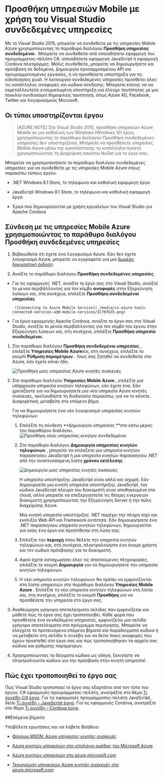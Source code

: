 <properties 
   pageTitle="Προσθήκη υπηρεσιών Mobile, χρησιμοποιώντας τις υπηρεσίες συνδεδεμένοι στο Visual Studio | Microsoft Azure"
   description="Προσθήκη υπηρεσιών Mobile, χρησιμοποιώντας το παράθυρο διαλόγου Visual Studio προσθέσετε συνδεδεμένες υπηρεσίες"
   services="visual-studio-online"
   documentationCenter="na"
   authors="mlhoop"
   manager="douge"
   editor="" />
<tags 
   ms.service="visual-studio-online"
   ms.devlang="na"
   ms.topic="article"
   ms.tgt_pltfrm="na"
   ms.workload="mobile"
   ms.date="12/16/2015"
   ms.author="mlearned" />

# <a name="adding-mobile-services-by-using-visual-studio-connected-services"></a>Προσθήκη υπηρεσιών Mobile με χρήση του Visual Studio συνδεδεμένες υπηρεσίες

Με το Visual Studio 2015, μπορείτε να συνδεθείτε με τις υπηρεσίες Mobile Azure χρησιμοποιώντας το παράθυρο διαλόγου **Προσθήκη υπηρεσίας συνδεδεμένοι** . Μπορείτε να συνδεθείτε από οποιαδήποτε εφαρμογή του προγράμματος-πελάτη C#, οποιαδήποτε εφαρμογή JavaScript ή εφαρμογή Cordova πλατφόρμες. Μόλις συνδεθείτε, μπορείτε να δημιουργήσετε και πρόσβαση σε δεδομένα, Δημιουργία προσαρμοσμένου API και προγραμματισμένες εργασίες, ή να προσθέσετε υποστήριξη για τις ειδοποιήσεις push.  Η λειτουργία συνδεδεμένες υπηρεσίες προσθέτει όλες τις κατάλληλες αναφορές και κώδικα σύνδεσης. Μπορείτε επίσης να να εκμεταλλευτείτε ενσωματωμένη υποστήριξη για έλεγχο ταυτότητας με μια ποικιλία συνδυασμοί δημοφιλείς ταυτότητα, όπως Azure AD, Facebook, Twitter και λογαριασμούς Microsoft.

## <a name="supported-project-types"></a>Οι τύποι υποστηρίζονται έργου

>[AZURE.NOTE] Στο Visual Studio 2015, προσθήκη υπηρεσιών Azure Mobile σε μια καθολική των Windows (Windows 10) έργα, χρησιμοποιώντας το παράθυρο διαλόγου Προσθήκη συνδεδεμένες υπηρεσίες δεν υποστηρίζεται. Μπορείτε να προσθέσετε υπηρεσίες Mobile Azure μέσω της εγκατάστασης τα κατάλληλα πακέτα χρησιμοποιώντας τη Διαχείριση πακέτου NuGet για το έργο σας.

Μπορείτε να χρησιμοποιήσετε το παράθυρο διαλόγου συνδεδεμένες υπηρεσίες για να συνδεθείτε με τις υπηρεσίες Mobile Azure στους παρακάτω τύπους έργου.

- .NET Windows 8.1 Store, το τηλέφωνο και καθολική εφαρμογή έργα

- JavaScript Windows 8.1 Store, το τηλέφωνο και καθολική εφαρμογή έργα

- Έργα που δημιουργούνται με χρήση εργαλείων του Visual Studio για Apache Cordova


## <a name="connect-to-azure-mobile-services-using-the-add-connected-services-dialog"></a>Σύνδεση με τις υπηρεσίες Mobile Azure χρησιμοποιώντας το παράθυρο διαλόγου Προσθήκη συνδεδεμένες υπηρεσίες

1. Βεβαιωθείτε ότι έχετε ένα λογαριασμό Azure. Εάν δεν έχετε λογαριασμό Azure, μπορείτε να εγγραφείτε για μια [δωρεάν δοκιμαστική έκδοση](http://go.microsoft.com/fwlink/?LinkId=518146).

1. Ανοίξτε το παράθυρο διαλόγου **Προσθήκη συνδεδεμένες υπηρεσίες** .
 - Για τις εφαρμογές .NET, ανοίξτε το έργο σας στο Visual Studio, ανοίξτε το μενού περιβάλλοντος για τον κόμβο **αναφορές** στην Εξερεύνηση λύσεων και, στη συνέχεια, επιλέξτε **Προσθήκη συνδεδεμένοι υπηρεσίας**
 
        ![Connecting to Azure Mobile Service](./media/vs-azure-tools-connected-services-add-mobile-services/IC797635.png)

 - Για έργα εφαρμογής Apache Cordova, ανοίξτε το έργο σας στο Visual Studio, ανοίξτε το μενού περιβάλλοντος για τον κόμβο του έργου στην Εξερεύνηση λύσεων και, στη συνέχεια, επιλέξτε **Προσθήκη υπηρεσία συνδεδεμένοι**.

1. Στο παράθυρο διαλόγου **Προσθήκη συνδεδεμένοι υπηρεσίας** , επιλέξτε **Υπηρεσίες Mobile Azure**και, στη συνέχεια, επιλέξτε το κουμπί **Ρύθμιση παραμέτρων** . Ίσως σας ζητηθεί να συνδεθείτε στο Azure, εάν έχετε κάνει ήδη.

    ![Προσθήκη μιας υπηρεσίας Azure κινητές συσκευές](./media/vs-azure-tools-connected-services-add-mobile-services/IC797636.png)

1. Στο παράθυρο διαλόγου **Υπηρεσίες Mobile Azure** , επιλέξτε μια υπάρχουσα υπηρεσία κινητών τηλεφώνων, εάν έχετε ένα. Εάν χρειάζεστε για να δημιουργήσετε μια νέα υπηρεσία Azure κινητές συσκευές, ακολουθήστε τη διαδικασία παρακάτω, για να το κάνετε. Διαφορετικά, μεταβείτε στο επόμενο βήμα.

    Για να δημιουργήσετε ένα νέο λογαριασμό υπηρεσίας κινητών τηλεφώνων:
    1. Επιλέξτε τη σύνδεση **Δημιουργία υπηρεσίας **στο κάτω μέρος του παραθύρου διαλόγου.
        ![Προσθήκη νέας υπηρεσίας κινητών συνδεδεμένοι](./media/vs-azure-tools-connected-services-add-mobile-services/IC797637.png)




    2. Στο παράθυρο διαλόγου **Δημιουργία υπηρεσίας κινητών τηλεφώνων** , μπορείτε να επιλέξετε μια υπηρεσία κινητών παρασκηνίου JavaScript ή μια υπηρεσία κινητών παρασκηνίου .NET από την αναπτυσσόμενη λίστα **χρόνου εκτέλεσης** . 
  
        ![Δημιουργία μιας υπηρεσίας κινητές συσκευές](./media/vs-azure-tools-connected-services-add-mobile-services/IC797638.png)

        Η υπηρεσία υποστήριξης JavaScript είναι απλό και ισχυρή. Εάν δημιουργείτε μια κινητή υπηρεσία υποστήριξης JavaScript, τον κώδικα JavaScript πλευρά του διακομιστή είναι αποθηκευμένο στο cloud, αλλά μπορείτε να επεξεργαστείτε τις δέσμες ενεργειών διακομιστή χρησιμοποιώντας την Εξερεύνηση Server ή την πύλη διαχείρισης Azure. 

        Μια κινητή υπηρεσία υποστήριξης .NET παρέχει την πλήρη ισχύ και ευελιξία Web API και Framework οντότητα. Εάν δημιουργήσετε ένα .NET παρασκηνίου υπηρεσία κινητών τηλεφώνων, δημιουργείται για εσάς ένα έργο και προστίθεται στη λύση σας. 

    1. Επιλέξτε την **περιοχή** όπου θέλετε την υπηρεσία κινητών τηλεφώνων και, στη συνέχεια, πληκτρολογήστε ένα όνομα χρήστη και τον κωδικό πρόσβασης για το διακομιστή.
 
    1. Αφού έχετε καταχωρήσει όλες τις απαιτούμενες πληροφορίες, επιλέξτε το κουμπί **Δημιουργία** για να δημιουργήσετε την υπηρεσία κινητών τηλεφώνων.
    2. Η νέα υπηρεσία κινητών τηλεφώνων θα πρέπει να εμφανίζονται στη λίστα υπηρεσιών στο παράθυρο διαλόγου **Υπηρεσίες Mobile Azure** . Επιλέξτε τη νέα υπηρεσία κινητών τηλεφώνων στη λίστα και, στη συνέχεια, επιλέξτε το κουμπί **Προσθήκη** για να προσθέσετε την υπηρεσία στο έργο σας.
    

1. Αναθεώρηση γρήγορα αποτελέσματα σελίδας που εμφανίζεται και μάθετε πώς το έργο σας έχει τροποποιηθεί. Κάθε φορά που προσθέτετε ένα συνδεδεμένο υπηρεσίας, εμφανίζεται μια σελίδα γρήγορα αποτελέσματα στο πρόγραμμα περιήγησης. Μπορείτε να ελέγχετε τα προτεινόμενα επόμενα βήματα και παραδείγματα κώδικα ή να μεταβείτε στη σελίδα τι συνέβη για να δείτε ποιες αναφορές που έχουν προστεθεί στο έργο σας και πώς τροποποιήθηκαν τα αρχεία σας κώδικα και ρύθμισης παραμέτρων.

1. Χρησιμοποιώντας τα δείγματα κώδικα ως οδηγό, ξεκινήστε να πληκτρολογείτε κώδικα για την πρόσβαση στην κινητή υπηρεσία!

## <a name="how-your-project-is-modified"></a>Πώς έχει τροποποιηθεί το έργο σας

Πώς Visual Studio τροποποιεί το έργο σας εξαρτάται από τον τύπο του έργου. C# εφαρμογές προγράμματος-πελάτη, ανατρέξτε στο θέμα [Τι συνέβη-C# έργα](http://go.microsoft.com/fwlink/p/?LinkId=513119). Για τις εφαρμογές προγράμματος-πελάτη JavaScript, δείτε [Τι συνέβη – JavaScript έργα](http://go.microsoft.com/fwlink/p/?LinkId=513120). Για τις εφαρμογές Cordova, ανατρέξτε στο θέμα [Τι συνέβη – Cordova έργα](http://go.microsoft.com/fwlink/p/?LinkId=513116).


##<a name="next-steps"></a>Επόμενα βήματα

Υποβάλετε ερωτήσεις και να λάβετε Βοήθεια: 

 - [Φόρουμ MSDN: Azure υπηρεσίες κινητές συσκευές](https://social.msdn.microsoft.com/forums/azure/home?forum=azuremobile)

 - [Azure κινητών υπηρεσιών στο ιστολόγιο ομάδας του Microsoft Azure](https://azure.microsoft.com/blog/topics/mobile/)

 - [Azure κινητών υπηρεσιών στο azure.microsoft.com](https://azure.microsoft.com/services/mobile-services/)

 - [Τεκμηρίωση υπηρεσιών Azure κινητές συσκευές στο azure.microsoft.com](https://azure.microsoft.com/documentation/services/mobile-services/)




